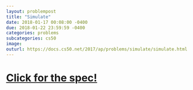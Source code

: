 ```yaml
---
layout: problempost
title: "Simulate"
date: 2018-01-17 00:08:00 -0400
due: 2018-01-22 23:59:59 -0400
categories: problems
subcategories: cs50
image:
outurl: https://docs.cs50.net/2017/ap/problems/simulate/simulate.html
---
```


# [Click for the spec!]({{page.outurl}})
